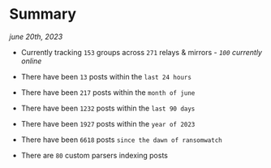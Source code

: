 
# Summary
_june 20th, 2023_

- Currently tracking `153` groups across `271` relays & mirrors - _`100` currently online_

- There have been `13` posts within the `last 24 hours`

- There have been `217` posts within the `month of june`

- There have been `1232` posts within the `last 90 days`

- There have been `1927` posts within the `year of 2023`

- There have been `6618` posts `since the dawn of ransomwatch`

- There are `80` custom parsers indexing posts
